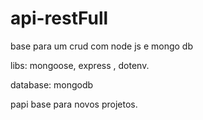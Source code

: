 # api-restFull
base para um crud com node js e mongo db

libs: mongoose, express , dotenv.

database: mongodb


papi base para novos projetos.
